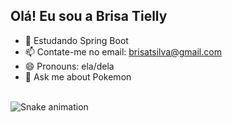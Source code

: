 ## Olá! Eu sou a Brisa Tielly

- 🌱 Estudando Spring Boot
- 📫 Contate-me no email: brisatsilva@gmail.com
- 😄 Pronouns: ela/dela
- 💬 Ask me about Pokemon

<br clear="both">

<img src="https://raw.githubusercontent.com/BrisaTielly/BrisaTielly/output/snake.svg" alt="Snake animation" />

###
